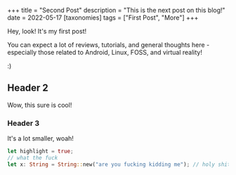 +++
title = "Second Post"
description = "This is the next post on this blog!"
date = 2022-05-17
[taxonomies]
tags = ["First Post", "More"]
+++

Hey, look! It's my first post!

You can expect a lot of reviews, tutorials, and general thoughts here - especially those related to Android, Linux, FOSS, and virtual reality!

:)

## Header 2

Wow, this sure is cool!

### Header 3

It's a lot smaller, woah!

```rust
let highlight = true;
// what the fuck
let x: String = String::new("are you fucking kidding me"); // holy shit
```
